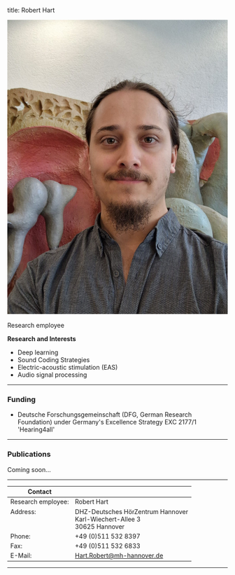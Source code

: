 title: Robert Hart

![Robert Hart](Robert.jpg)

Research employee	


**Research and Interests**

* Deep learning
* Sound Coding Strategies
* Electric-acoustic stimulation (EAS)
* Audio signal processing

---

### Funding
* Deutsche Forschungsgemeinschaft (DFG, German Research Foundation) under Germany's Excellence Strategy EXC 2177/1 'Hearing4all'

---

### Publications
Coming soon...

---

| Contact                 |                            |
| ------------------------|--------------------------- |
| Research employee:<br>          | Robert Hart|
| Address: <br><br><br>   | DHZ-Deutsches HörZentrum Hannover<br> Karl-Wiechert-Allee 3 <br> 30625 Hannover |
| Phone:                  | +49 (0)511 532 8397 |
| Fax:                    | +49 (0)511 532 6833 |
| E-Mail:                 |<Hart.Robert@mh-hannover.de>|

---

